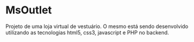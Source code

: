 # MsOutlet
Projeto de uma loja virtual de vestuário. O mesmo está sendo desenvolvido utilizando as tecnologias html5, css3, javascript e PHP no backend.
